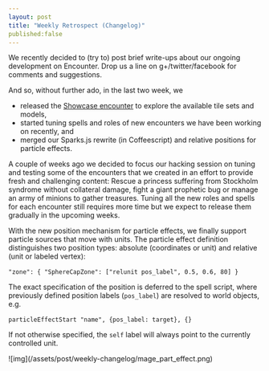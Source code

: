```yaml
---
layout: post
title: "Weekly Retrospect (Changelog)"
published:false
---
```


We recently decided to (try to) post brief write-ups about our ongoing
development on Encounter. Drop us a line on g+/twitter/facebook for comments
and suggestions.

And so, without further ado, in the last two week, we

* released the [Showcase encounter](http://encounter.io/encounters) to
explore the available tile sets and models,
* started tuning spells and roles of new encounters we have been working on
recently, and
* merged our Sparks.js rewrite (in Coffeescript) and relative positions for
particle effects.


A couple of weeks ago we decided to focus our hacking session on tuning and
testing some of the encounters that we created in an effort to provide fresh
and challenging content: Rescue a princess suffering from Stockholm syndrome
without collateral damage, fight a giant prophetic bug or manage an army of
minions to gather treasures. Tuning all the new roles and spells for each
encounter still requires more time but we expect to release them gradually in
the upcoming weeks.

With the new position mechanism for particle effects, we finally support
particle sources that move with units. The particle effect definition
distinguishes two position types: absolute (coordinates or unit) and relative
(unit or labeled vertex):

    "zone": { "SphereCapZone": ["relunit pos_label", 0.5, 0.6, 80] }

The exact specification of the position is deferred to the spell script, where
previously defined position labels (`pos_label`) are resolved to world
objects, e.g.

    particleEffectStart "name", {pos_label: target}, {}

If not otherwise specified, the `self` label will always point to the
currently controlled unit.

<span class="center">
  <span class="shadow">
![img](/assets/post/weekly-changelog/mage_part_effect.png)
  </span>
</span>
